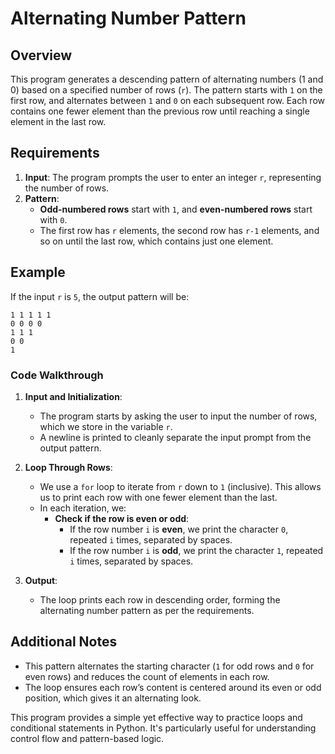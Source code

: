 # Alternating Number Pattern

## Overview

This program generates a descending pattern of alternating numbers (1 and 0) based on a specified number of rows (`r`). The pattern starts with `1` on the first row, and alternates between `1` and `0` on each subsequent row. Each row contains one fewer element than the previous row until reaching a single element in the last row.

## Requirements

1. **Input**: The program prompts the user to enter an integer `r`, representing the number of rows.
2. **Pattern**:
   - **Odd-numbered rows** start with `1`, and **even-numbered rows** start with `0`.
   - The first row has `r` elements, the second row has `r-1` elements, and so on until the last row, which contains just one element.

## Example

If the input `r` is `5`, the output pattern will be:

```
1 1 1 1 1
0 0 0 0
1 1 1
0 0
1
```

### Code Walkthrough

1. **Input and Initialization**:

   - The program starts by asking the user to input the number of rows, which we store in the variable `r`.
   - A newline is printed to cleanly separate the input prompt from the output pattern.

2. **Loop Through Rows**:

   - We use a `for` loop to iterate from `r` down to `1` (inclusive). This allows us to print each row with one fewer element than the last.
   - In each iteration, we:
     - **Check if the row is even or odd**:
       - If the row number `i` is **even**, we print the character `0`, repeated `i` times, separated by spaces.
       - If the row number `i` is **odd**, we print the character `1`, repeated `i` times, separated by spaces.

3. **Output**:
   - The loop prints each row in descending order, forming the alternating number pattern as per the requirements.

## Additional Notes

- This pattern alternates the starting character (`1` for odd rows and `0` for even rows) and reduces the count of elements in each row.
- The loop ensures each row’s content is centered around its even or odd position, which gives it an alternating look.

This program provides a simple yet effective way to practice loops and conditional statements in Python. It's particularly useful for understanding control flow and pattern-based logic.

